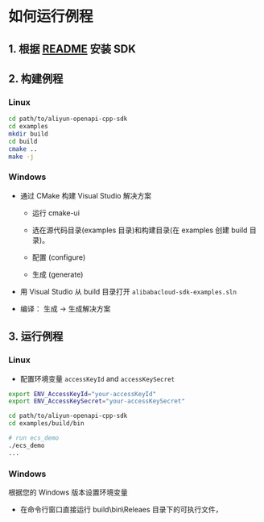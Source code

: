 # 如何运行例程

## 1. 根据 [README](https://github.com/aliyun/aliyun-openapi-cpp-sdk/blob/master/README-CN.md) 安装 SDK

## 2. 构建例程

### Linux

```bash
cd path/to/aliyun-openapi-cpp-sdk
cd examples
mkdir build
cd build
cmake ..
make -j
```

### Windows

- 通过 CMake 构建 Visual Studio 解决方案

  - 运行 cmake-ui

  - 选在源代码目录(examples 目录)和构建目录(在 examples 创建 build 目录)。

  - 配置 (configure)

  - 生成 (generate)

- 用 Visual Studio 从 build 目录打开 `alibabacloud-sdk-examples.sln`

- 编译： 生成 -> 生成解决方案


## 3. 运行例程

### Linux

- 配置环境变量 `accessKeyId` and `accessKeySecret`

```bash
export ENV_AccessKeyId="your-accessKeyId"
export ENV_AccessKeySecret="your-accessKeySecret"
```

```bash
cd path/to/aliyun-openapi-cpp-sdk
cd examples/build/bin

# run ecs_demo
./ecs_demo
...
```

### Windows

根据您的 Windows 版本设置环境变量

- 在命令行窗口直接运行 build\\bin\\Releaes 目录下的可执行文件，
